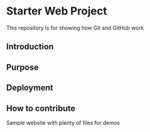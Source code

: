 # Starter Web Project

This repository is for showing how Git and GitHub work
## Introduction
## Purpose
## Deployment
## How to contribute
Sample website with plenty of files for demos